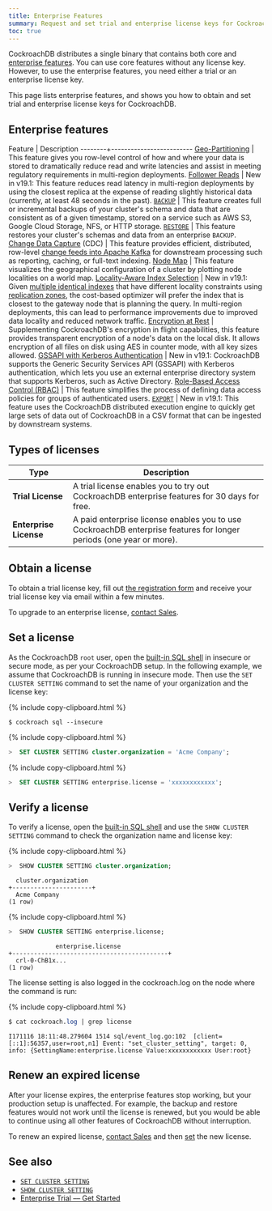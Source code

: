 ```yaml
---
title: Enterprise Features
summary: Request and set trial and enterprise license keys for CockroachDB
toc: true
---
```


CockroachDB distributes a single binary that contains both core and [enterprise features](https://www.cockroachlabs.com/pricing/). You can use core features without any license key. However, to use the enterprise features, you need either a trial or an enterprise license key.

This page lists enterprise features, and shows you how to obtain and set trial and enterprise license keys for CockroachDB.

## Enterprise features

Feature | Description
--------+-------------------------
[Geo-Partitioning](topology-geo-partitioned-replicas.html) | This feature gives you row-level control of how and where your data is stored to dramatically reduce read and write latencies and assist in meeting regulatory requirements in multi-region deployments.
[Follower Reads](follower-reads.html) | <span class="version-tag">New in v19.1:</span> This feature reduces read latency in multi-region deployments by using the closest replica at the expense of reading slightly historical data (currently, at least 48 seconds in the past).
[`BACKUP`](backup.html) | This feature creates full or incremental backups of your cluster's schema and data that are consistent as of a given timestamp, stored on a service such as AWS S3, Google Cloud Storage, NFS, or HTTP storage.
[`RESTORE`](restore.html) | This feature restores your cluster's schemas and data from an enterprise `BACKUP`.
[Change Data Capture](change-data-capture.html) (CDC) | This feature provides efficient, distributed, row-level [change feeds into Apache Kafka](create-changefeed.html) for downstream processing such as reporting, caching, or full-text indexing.
[Node Map](enable-node-map.html) | This feature visualizes the geographical configuration of a cluster by plotting node localities on a world map.
[Locality-Aware Index Selection](cost-based-optimizer.html#preferring-the-nearest-index) | <span class="version-tag">New in v19.1:</span> Given [multiple identical indexes](topology-duplicate-indexes.html) that have different locality constraints using [replication zones](configure-replication-zones.html), the cost-based optimizer will prefer the index that is closest to the gateway node that is planning the query. In multi-region deployments, this can lead to performance improvements due to improved data locality and reduced network traffic.
[Encryption at Rest](encryption.html#encryption-at-rest-enterprise) | Supplementing CockroachDB's encryption in flight capabilities, this feature provides transparent encryption of a node's data on the local disk. It allows encryption of all files on disk using AES in counter mode, with all key sizes allowed.
[GSSAPI with Kerberos Authentication](gssapi_authentication.html) | <span class="version-tag">New in v19.1:</span> CockroachDB supports the Generic Security Services API (GSSAPI) with Kerberos authentication, which lets you use an external enterprise directory system that supports Kerberos, such as Active Directory.
[Role-Based Access Control (RBAC)](authorization.html#create-and-manage-roles) | This feature simplifies the process of defining data access policies for groups of authenticated users.
[`EXPORT`](export.html) | <span class="version-tag">New in v19.1:</span> This feature uses the CockroachDB distributed execution engine to quickly get large sets of data out of CockroachDB in a CSV format that can be ingested by downstream systems.

## Types of licenses

Type | Description
-------------|------------
**Trial License** | A trial license enables you to try out CockroachDB enterprise features for 30 days for free.
**Enterprise License** | A paid enterprise license enables you to use CockroachDB enterprise features for longer periods (one year or more).

## Obtain a license

To obtain a trial license key, fill out [the registration form](https://www.cockroachlabs.com/get-cockroachdb/) and receive your trial license key via email within a few minutes.

To upgrade to an enterprise license, <a href="mailto:sales@cockroachlabs.com">contact Sales</a>.

## Set a license

As the CockroachDB `root` user, open the [built-in SQL shell](use-the-built-in-sql-client.html) in insecure or secure mode, as per your CockroachDB setup. In the following example, we assume that CockroachDB is running in insecure mode. Then use the `SET CLUSTER SETTING` command to set the name of your organization and the license key:

{% include copy-clipboard.html %}
~~~ shell
$ cockroach sql --insecure
~~~

{% include copy-clipboard.html %}
~~~ sql
>  SET CLUSTER SETTING cluster.organization = 'Acme Company';
~~~

{% include copy-clipboard.html %}
~~~ sql
>  SET CLUSTER SETTING enterprise.license = 'xxxxxxxxxxxx';
~~~

## Verify a license

To verify a license, open the [built-in SQL shell](use-the-built-in-sql-client.html) and use the `SHOW CLUSTER SETTING` command to check the organization name and license key:

{% include copy-clipboard.html %}
~~~ sql
>  SHOW CLUSTER SETTING cluster.organization;
~~~
~~~
  cluster.organization
+----------------------+
  Acme Company
(1 row)
~~~

{% include copy-clipboard.html %}
~~~ sql
>  SHOW CLUSTER SETTING enterprise.license;
~~~
~~~
             enterprise.license
+-------------------------------------------+
  crl-0-ChB1x...
(1 row)
~~~

The license setting is also logged in the cockroach.log on the node where the command is run:

{% include copy-clipboard.html %}
~~~ sql
$ cat cockroach.log | grep license
~~~
~~~
I171116 18:11:48.279604 1514 sql/event_log.go:102  [client=[::1]:56357,user=root,n1] Event: "set_cluster_setting", target: 0, info: {SettingName:enterprise.license Value:xxxxxxxxxxxx User:root}
~~~

## Renew an expired license

After your license expires, the enterprise features stop working, but your production setup is unaffected. For example, the backup and restore features would not work until the license is renewed, but you would be able to continue using all other features of CockroachDB without interruption.

To renew an expired license, <a href="mailto:sales@cockroachlabs.com">contact Sales</a> and then [set](enterprise-licensing.html#set-a-license) the new license.

## See also

- [`SET CLUSTER SETTING`](set-cluster-setting.html)
- [`SHOW CLUSTER SETTING`](show-cluster-setting.html)
- [Enterprise Trial –– Get Started](get-started-with-enterprise-trial.html)

